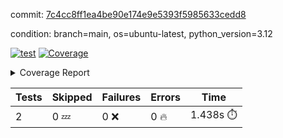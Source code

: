 commit: [7c4cc8ff1ea4be90e174e9e5393f5985633cedd8](https://github.com/rcmdnk/boto3-session/tree/7c4cc8ff1ea4be90e174e9e5393f5985633cedd8)

condition: branch=main, os=ubuntu-latest, python_version=3.12

[![test](https://github.com/rcmdnk/boto3-session/actions/workflows/test.yml/badge.svg)](https://github.com/rcmdnk/boto3-session/actions/runs/7328114334)
<a href="https://github.com/rcmdnk/boto3-session/blob/7c4cc8ff1ea4be90e174e9e5393f5985633cedd8/README.md"><img alt="Coverage" src="https://img.shields.io/badge/Coverage-48%25-orange.svg" /></a><details><summary>Coverage Report </summary><table><tr><th>File</th><th>Stmts</th><th>Miss</th><th>Cover</th><th>Missing</th></tr><tbody><tr><td colspan="5"><b>src/boto3_session</b></td></tr><tr><td>&nbsp; &nbsp;<a href="https://github.com/rcmdnk/boto3-session/blob/7c4cc8ff1ea4be90e174e9e5393f5985633cedd8/src/boto3_session/session.py">session.py</a></td><td>58</td><td>33</td><td>43%</td><td><a href="https://github.com/rcmdnk/boto3-session/blob/7c4cc8ff1ea4be90e174e9e5393f5985633cedd8/src/boto3_session/session.py#L11-L14">11&ndash;14</a>, <a href="https://github.com/rcmdnk/boto3-session/blob/7c4cc8ff1ea4be90e174e9e5393f5985633cedd8/src/boto3_session/session.py#L56-L62">56&ndash;62</a>, <a href="https://github.com/rcmdnk/boto3-session/blob/7c4cc8ff1ea4be90e174e9e5393f5985633cedd8/src/boto3_session/session.py#L65-L67">65&ndash;67</a>, <a href="https://github.com/rcmdnk/boto3-session/blob/7c4cc8ff1ea4be90e174e9e5393f5985633cedd8/src/boto3_session/session.py#L70-L90">70&ndash;90</a>, <a href="https://github.com/rcmdnk/boto3-session/blob/7c4cc8ff1ea4be90e174e9e5393f5985633cedd8/src/boto3_session/session.py#L93-L108">93&ndash;108</a>, <a href="https://github.com/rcmdnk/boto3-session/blob/7c4cc8ff1ea4be90e174e9e5393f5985633cedd8/src/boto3_session/session.py#L111-L115">111&ndash;115</a>, <a href="https://github.com/rcmdnk/boto3-session/blob/7c4cc8ff1ea4be90e174e9e5393f5985633cedd8/src/boto3_session/session.py#L118-L119">118&ndash;119</a>, <a href="https://github.com/rcmdnk/boto3-session/blob/7c4cc8ff1ea4be90e174e9e5393f5985633cedd8/src/boto3_session/session.py#L122-L123">122&ndash;123</a></td></tr><tr><td><b>TOTAL</b></td><td><b>63</b></td><td><b>33</b></td><td><b>48%</b></td><td>&nbsp;</td></tr></tbody></table></details>

| Tests | Skipped | Failures | Errors | Time |
| ----- | ------- | -------- | -------- | ------------------ |
| 2 | 0 :zzz: | 0 :x: | 0 :fire: | 1.438s :stopwatch: |

